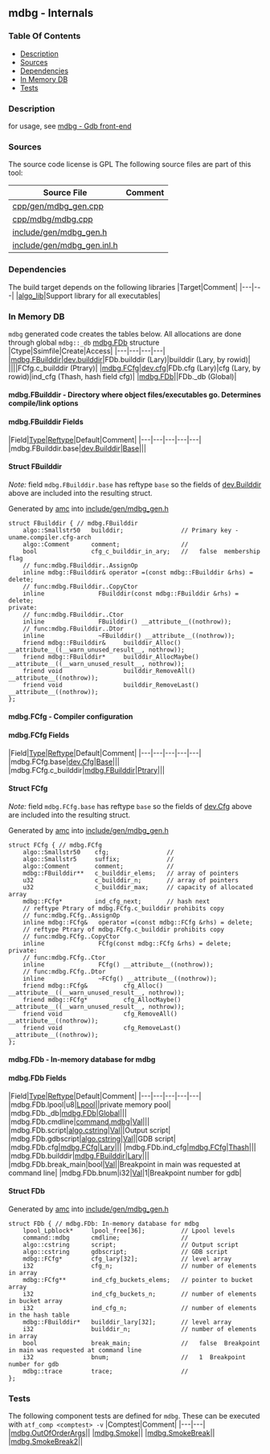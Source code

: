 ## mdbg - Internals


### Table Of Contents
<a href="#table-of-contents"></a>
<!-- dev.mdmark  mdmark:MDSECTION  state:BEG_AUTO  param:Toc -->
* [Description](#description)
* [Sources](#sources)
* [Dependencies](#dependencies)
* [In Memory DB](#in-memory-db)
* [Tests](#tests)

<!-- dev.mdmark  mdmark:MDSECTION  state:END_AUTO  param:Toc -->

### Description
<a href="#description"></a>
<!-- dev.mdmark  mdmark:MDSECTION  state:BEG_AUTO  param:Description -->
for usage, see [mdbg - Gdb front-end](/txt/exe/mdbg/README.md)

<!-- dev.mdmark  mdmark:MDSECTION  state:END_AUTO  param:Description -->

### Sources
<a href="#sources"></a>
<!-- dev.mdmark  mdmark:MDSECTION  state:BEG_AUTO  param:Sources -->
The source code license is GPL
The following source files are part of this tool:

|Source File|Comment|
|---|---|
|[cpp/gen/mdbg_gen.cpp](/cpp/gen/mdbg_gen.cpp)||
|[cpp/mdbg/mdbg.cpp](/cpp/mdbg/mdbg.cpp)||
|[include/gen/mdbg_gen.h](/include/gen/mdbg_gen.h)||
|[include/gen/mdbg_gen.inl.h](/include/gen/mdbg_gen.inl.h)||

<!-- dev.mdmark  mdmark:MDSECTION  state:END_AUTO  param:Sources -->

### Dependencies
<a href="#dependencies"></a>
<!-- dev.mdmark  mdmark:MDSECTION  state:BEG_AUTO  param:Dependencies -->
The build target depends on the following libraries
|Target|Comment|
|---|---|
|[algo_lib](/txt/lib/algo_lib/README.md)|Support library for all executables|

<!-- dev.mdmark  mdmark:MDSECTION  state:END_AUTO  param:Dependencies -->

### In Memory DB
<a href="#in-memory-db"></a>
<!-- dev.mdmark  mdmark:MDSECTION  state:BEG_AUTO  param:Imdb -->
`mdbg` generated code creates the tables below.
All allocations are done through global `mdbg::_db` [mdbg.FDb](#mdbg-fdb) structure
|Ctype|Ssimfile|Create|Access|
|---|---|---|---|
|[mdbg.FBuilddir](#mdbg-fbuilddir)|[dev.builddir](/txt/ssimdb/dev/builddir.md)|FDb.builddir (Lary)|builddir (Lary, by rowid)|
||||FCfg.c_builddir (Ptrary)|
|[mdbg.FCfg](#mdbg-fcfg)|[dev.cfg](/txt/ssimdb/dev/cfg.md)|FDb.cfg (Lary)|cfg (Lary, by rowid)|ind_cfg (Thash, hash field cfg)|
|[mdbg.FDb](#mdbg-fdb)||FDb._db (Global)|

#### mdbg.FBuilddir - Directory where object files/executables go. Determines compile/link options
<a href="#mdbg-fbuilddir"></a>

#### mdbg.FBuilddir Fields
<a href="#mdbg-fbuilddir-fields"></a>
|Field|[Type](/txt/ssimdb/dmmeta/ctype.md)|[Reftype](/txt/ssimdb/dmmeta/reftype.md)|Default|Comment|
|---|---|---|---|---|
|mdbg.FBuilddir.base|[dev.Builddir](/txt/ssimdb/dev/builddir.md)|[Base](/txt/ssimdb/dev/builddir.md)|||

#### Struct FBuilddir
<a href="#struct-fbuilddir"></a>
*Note:* field ``mdbg.FBuilddir.base`` has reftype ``base`` so the fields of [dev.Builddir](/txt/ssimdb/dev/builddir.md) above are included into the resulting struct.

Generated by [amc](/txt/exe/amc/README.md) into [include/gen/mdbg_gen.h](/include/gen/mdbg_gen.h)
```
struct FBuilddir { // mdbg.FBuilddir
    algo::Smallstr50   builddir;                // Primary key - uname.compiler.cfg-arch
    algo::Comment      comment;                 //
    bool               cfg_c_builddir_in_ary;   //   false  membership flag
    // func:mdbg.FBuilddir..AssignOp
    inline mdbg::FBuilddir& operator =(const mdbg::FBuilddir &rhs) = delete;
    // func:mdbg.FBuilddir..CopyCtor
    inline               FBuilddir(const mdbg::FBuilddir &rhs) = delete;
private:
    // func:mdbg.FBuilddir..Ctor
    inline               FBuilddir() __attribute__((nothrow));
    // func:mdbg.FBuilddir..Dtor
    inline               ~FBuilddir() __attribute__((nothrow));
    friend mdbg::FBuilddir&     builddir_Alloc() __attribute__((__warn_unused_result__, nothrow));
    friend mdbg::FBuilddir*     builddir_AllocMaybe() __attribute__((__warn_unused_result__, nothrow));
    friend void                 builddir_RemoveAll() __attribute__((nothrow));
    friend void                 builddir_RemoveLast() __attribute__((nothrow));
};
```

#### mdbg.FCfg - Compiler configuration
<a href="#mdbg-fcfg"></a>

#### mdbg.FCfg Fields
<a href="#mdbg-fcfg-fields"></a>
|Field|[Type](/txt/ssimdb/dmmeta/ctype.md)|[Reftype](/txt/ssimdb/dmmeta/reftype.md)|Default|Comment|
|---|---|---|---|---|
|mdbg.FCfg.base|[dev.Cfg](/txt/ssimdb/dev/cfg.md)|[Base](/txt/ssimdb/dev/cfg.md)|||
|mdbg.FCfg.c_builddir|[mdbg.FBuilddir](/txt/exe/mdbg/internals.md#mdbg-fbuilddir)|[Ptrary](/txt/exe/amc/reftypes.md#ptrary)|||

#### Struct FCfg
<a href="#struct-fcfg"></a>
*Note:* field ``mdbg.FCfg.base`` has reftype ``base`` so the fields of [dev.Cfg](/txt/ssimdb/dev/cfg.md) above are included into the resulting struct.

Generated by [amc](/txt/exe/amc/README.md) into [include/gen/mdbg_gen.h](/include/gen/mdbg_gen.h)
```
struct FCfg { // mdbg.FCfg
    algo::Smallstr50    cfg;                //
    algo::Smallstr5     suffix;             //
    algo::Comment       comment;            //
    mdbg::FBuilddir**   c_builddir_elems;   // array of pointers
    u32                 c_builddir_n;       // array of pointers
    u32                 c_builddir_max;     // capacity of allocated array
    mdbg::FCfg*         ind_cfg_next;       // hash next
    // reftype Ptrary of mdbg.FCfg.c_builddir prohibits copy
    // func:mdbg.FCfg..AssignOp
    inline mdbg::FCfg&   operator =(const mdbg::FCfg &rhs) = delete;
    // reftype Ptrary of mdbg.FCfg.c_builddir prohibits copy
    // func:mdbg.FCfg..CopyCtor
    inline               FCfg(const mdbg::FCfg &rhs) = delete;
private:
    // func:mdbg.FCfg..Ctor
    inline               FCfg() __attribute__((nothrow));
    // func:mdbg.FCfg..Dtor
    inline               ~FCfg() __attribute__((nothrow));
    friend mdbg::FCfg&          cfg_Alloc() __attribute__((__warn_unused_result__, nothrow));
    friend mdbg::FCfg*          cfg_AllocMaybe() __attribute__((__warn_unused_result__, nothrow));
    friend void                 cfg_RemoveAll() __attribute__((nothrow));
    friend void                 cfg_RemoveLast() __attribute__((nothrow));
};
```

#### mdbg.FDb - In-memory database for mdbg
<a href="#mdbg-fdb"></a>

#### mdbg.FDb Fields
<a href="#mdbg-fdb-fields"></a>
|Field|[Type](/txt/ssimdb/dmmeta/ctype.md)|[Reftype](/txt/ssimdb/dmmeta/reftype.md)|Default|Comment|
|---|---|---|---|---|
|mdbg.FDb.lpool|u8|[Lpool](/txt/exe/amc/reftypes.md#lpool)||private memory pool|
|mdbg.FDb._db|[mdbg.FDb](/txt/exe/mdbg/internals.md#mdbg-fdb)|[Global](/txt/exe/amc/reftypes.md#global)|||
|mdbg.FDb.cmdline|[command.mdbg](/txt/protocol/command/README.md#command-mdbg)|[Val](/txt/exe/amc/reftypes.md#val)|||
|mdbg.FDb.script|[algo.cstring](/txt/protocol/algo/cstring.md)|[Val](/txt/exe/amc/reftypes.md#val)||Output script|
|mdbg.FDb.gdbscript|[algo.cstring](/txt/protocol/algo/cstring.md)|[Val](/txt/exe/amc/reftypes.md#val)||GDB script|
|mdbg.FDb.cfg|[mdbg.FCfg](/txt/exe/mdbg/internals.md#mdbg-fcfg)|[Lary](/txt/exe/amc/reftypes.md#lary)|||
|mdbg.FDb.ind_cfg|[mdbg.FCfg](/txt/exe/mdbg/internals.md#mdbg-fcfg)|[Thash](/txt/exe/amc/reftypes.md#thash)|||
|mdbg.FDb.builddir|[mdbg.FBuilddir](/txt/exe/mdbg/internals.md#mdbg-fbuilddir)|[Lary](/txt/exe/amc/reftypes.md#lary)|||
|mdbg.FDb.break_main|bool|[Val](/txt/exe/amc/reftypes.md#val)||Breakpoint in main was requested at command line|
|mdbg.FDb.bnum|i32|[Val](/txt/exe/amc/reftypes.md#val)|1|Breakpoint number for gdb|

#### Struct FDb
<a href="#struct-fdb"></a>
Generated by [amc](/txt/exe/amc/README.md) into [include/gen/mdbg_gen.h](/include/gen/mdbg_gen.h)
```
struct FDb { // mdbg.FDb: In-memory database for mdbg
    lpool_Lpblock*     lpool_free[36];          // Lpool levels
    command::mdbg      cmdline;                 //
    algo::cstring      script;                  // Output script
    algo::cstring      gdbscript;               // GDB script
    mdbg::FCfg*        cfg_lary[32];            // level array
    i32                cfg_n;                   // number of elements in array
    mdbg::FCfg**       ind_cfg_buckets_elems;   // pointer to bucket array
    i32                ind_cfg_buckets_n;       // number of elements in bucket array
    i32                ind_cfg_n;               // number of elements in the hash table
    mdbg::FBuilddir*   builddir_lary[32];       // level array
    i32                builddir_n;              // number of elements in array
    bool               break_main;              //   false  Breakpoint in main was requested at command line
    i32                bnum;                    //   1  Breakpoint number for gdb
    mdbg::trace        trace;                   //
};
```

<!-- dev.mdmark  mdmark:MDSECTION  state:END_AUTO  param:Imdb -->

### Tests
<a href="#tests"></a>
<!-- dev.mdmark  mdmark:MDSECTION  state:BEG_AUTO  param:Tests -->
The following component tests are defined for `mdbg`.
These can be executed with `atf_comp <comptest> -v`
|Comptest|Comment|
|---|---|
|[mdbg.OutOfOrderArgs](/test/atf_comp/mdbg.OutOfOrderArgs)||
|[mdbg.Smoke](/test/atf_comp/mdbg.Smoke)||
|[mdbg.SmokeBreak](/test/atf_comp/mdbg.SmokeBreak)||
|[mdbg.SmokeBreak2](/test/atf_comp/mdbg.SmokeBreak2)||

<!-- dev.mdmark  mdmark:MDSECTION  state:END_AUTO  param:Tests -->


